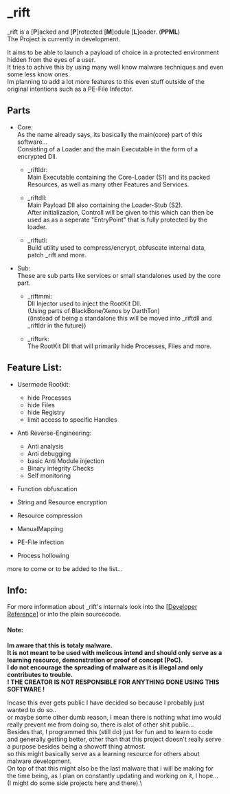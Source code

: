 # \_rift
\_rift is a \[**P**\]acked and \[**P**\]rotected \[**M**\]odule \[**L**\]oader. (**PPML**)\
The Project is currently in development.

It aims to be able to launch a payload of choice in a protected environment hidden from the eyes of a user.\
It tries to achive this by using many well know malware techniques and even some less know ones.\
Im planning to add a lot more features to this even stuff outside of the original intentions such as a PE-File Infector.

## Parts
- Core:\
  As the name already says, its basically the main(core) part of this software...\
  Consisting of a Loader and the main Executable in the form of a encrypted Dll.

  - \_riftldr:\
    Main Executable containing the Core-Loader (S1) and its packed Resources,
    as well as many other Features and Services.

  - \_riftdll:\
    Main Payload Dll also containing the Loader-Stub (S2).\
    After initializazion, Controll will be given to this
    which can then be used as as a seperate "EntryPoint"
    that is fully protected by the loader.

  - \_riftutl:\
    Build utility used to compress/encrypt,
    obfuscate internal data, patch _rift and more.

- Sub:\
  These are sub parts like services or small standalones used by the core part.

  - \_riftmmi:\
    Dll Injector used to inject the RootKit Dll.\
    (Using parts of BlackBone/Xenos by DarthTon)\
    ((instead of being a standalone this will be moved into \_riftdll
    and \_riftldr in the future))

  - \_rifturk:\
    The RootKit Dll that will primarily hide Processes, Files and more.

## Feature List:
- Usermode Rootkit:
  - hide Processes
  - hide Files
  - hide Registry
  - limit access to specific Handles

- Anti Reverse-Engineering:
  - Anti analysis
  - Anti debugging
  - basic Anti Module injection
  - Binary integrity Checks
  - Self monitoring

- Function obfuscation
- String and Resource encryption
- Resource compression
- ManualMapping
- PE-File infection
- Process hollowing

more to come or to be added to the list...

## Info:
For more information about \_rift's internals look into the \[[Developer Reference](README2.md)\]
or into the plain sourcecode.

#### Note:
**Im aware that this is totaly malware.\
It is not meant to be used with melicous intend
and should only serve as a learning resource, demonstration or proof of concept (PoC).\
I do not encourage the spreading of malware as it is illegal and only contributes to trouble.\
! THE CREATOR IS NOT RESPONSIBLE FOR ANYTHING DONE USING THIS SOFTWARE !**

Incase this ever gets public I have decided so because I probably just wanted to do so..\
or maybe some other dumb reason, I mean there is nothing what imo would really prevent me from doing so,
there is alot of other shit public...\
Besides that, I programmed this (still do) just for fun and to learn to code and generally getting better,
other than that this project doesn't really serve a purpose besides being a showoff thing atmost.\
so this might basically serve as a learning resource for others about malware development.\
On top of that this might also be the last malware that i will be making for the time being,
as I plan on constantly updating and working on it, I hope... (I might do some side projects here and there).\
